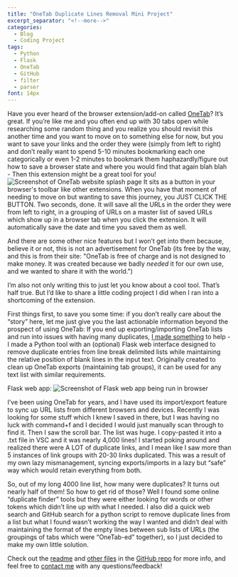 ```yaml
---
title: "OneTab Duplicate Lines Removal Mini Project"
excerpt_separator: "<!--more-->"
categories:
  - Blog
  - Coding Project
tags:
  - Python
  - Flask
  - OneTab
  - GitHub
  - filter
  - parser
font: 14px
---
```


Have you ever heard of the browser extension/add-on called [OneTab](https://www.one-tab.com/)? <!--more-->It’s great. If you’re like me and you often end up with 30 tabs open while researching some random thing and you realize you should revisit this another time and you want to move on to something else for now, but you want to save your links and the order they were (simply from left to right) and don’t really want to spend 5-10 minutes bookmarking each one categorically or even 1-2 minutes to bookmark them haphazardly/figure out how to save a browser state and where you would find that again blah blah - Then this extension might be a great tool for you!
![Screenshot of OneTab website splash page](/itsmejayd.github.io/assets/onetab_splash.png)
It sits as a button in your browser's toolbar like other extensions. When you have that moment of needing to move on but wanting to save this journey, you JUST CLICK THE BUTTON. Two seconds, done. It will save all the URLs in the order they were from left to right, in a grouping of URLs on a master list of saved URLs which show up in a browser tab when you click the extension. It will automatically save the date and time you saved them as well.

And there are some other nice features but I won’t get into them because, believe it or not, this is not an advertisement for OneTab (its free by the way, and this is from their site: "OneTab is free of charge and is not designed to make money. It was created because we badly *needed* it for our own use, and we wanted to share it with the world.")

I’m also not only writing this to just let you know about a cool tool. That’s half true. But I’d like to share a little coding project I did when I ran into a shortcoming of the extension.

First things first, to save you some time: if you don’t really care about the “story” here, let me just give you the last actionable information beyond the prospect of using OneTab: If you end up exporting/importing OneTab lists and run into issues with having many duplicates, [I made something](https://github.com/itsmejayd/filter-duplicate-lines?tab=readme-ov-file#readme-top) to help - I made a Python tool with an (optional) Flask web interface designed to remove duplicate entries from line break delimited lists while maintaining the relative position of blank lines in the input text. Originally created to clean up OneTab exports (maintaining tab groups), it can be used for any text list with similar requirements.

Flask web app:
![Screenshot of Flask web app being run in browser](https://itsmejayd.github.io/assets/flask_web_app.png)

I’ve been using OneTab for years, and I have used its import/export feature to sync up URL lists from different browsers and devices. Recently I was looking for some stuff which I knew I saved in there, but I was having no luck with command+f and I decided I would just manually scan through to find it. Then I saw the scroll bar. The list was huge. I copy-pasted it into a .txt file in VSC and it was nearly 4,000 lines! I started poking around and realized there were A LOT of duplicate links, and I mean like I saw more than 5 instances of link groups with 20-30 links duplicated. This was a result of my own lazy mismanagement, syncing exports/imports in a lazy but “safe” way which would retain everything from both.

So, out of my long 4000 line list, how many were duplicates? It turns out nearly half of them! So how to get rid of those? Well I found some online “duplicate finder” tools but they were either looking for words or other tokens which didn’t line up with what I needed. I also did a quick web search and GitHub search for a python script to remove duplicate lines from a list but what I found wasn’t working the way I wanted and didn’t deal with maintaining the format of the empty lines between sub lists of URLs (the groupings of tabs which were “OneTab-ed” together), so I just decided to make my own little solution.

Check out the [readme](https://github.com/itsmejayd/filter-duplicate-lines?tab=readme-ov-file#readme-top) and [other files](https://github.com/itsmejayd/filter-duplicate-lines) in the [GitHub repo](https://github.com/itsmejayd/filter-duplicate-lines.git) for more info, and feel free to [contact me](https://itsmejayd.github.io/about/#-contact-me) with any questions/feedback!
